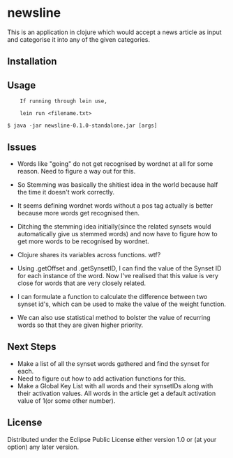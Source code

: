 # newsline

This is an application in clojure which would accept a news article as input and categorise it into any of the given categories.

## Installation


## Usage

		If running through lein use,

		lein run <filename.txt>

    $ java -jar newsline-0.1.0-standalone.jar [args]


## Issues

* Words like "going" do not get recognised by wordnet at all for some reason. Need to figure a way out for this.

* So Stemming was basically the shitiest idea in the world because half the time it doesn't work correctly.

* It seems defining wordnet words without a pos tag actually is better because more words get recognised then.

* Ditching the stemming idea initially(since the related synsets would automatically give us stemmed words) and now have to figure how to get more words to be recognised by wordnet.

* Clojure shares its variables across functions. wtf?

* Using .getOffset and .getSynsetID, I can find the value of the Synset ID for each instance of the word. Now I've realised that this value is very close for words that are very closely related.

* I can formulate a function to calculate the difference between two synset id's, which can be used to make the value of the weight function.

* We can also use statistical method to bolster the value of recurring words so that they are given higher priority.

## Next Steps

* Make a list of all the synset words gathered and find the synset for each.
* Need to figure out how to add activation functions for this.
* Make a Global Key List with all words and their synsetIDs along with their activation values. All words in the article get a default activation value of 1(or some other number).

## License

Distributed under the Eclipse Public License either version 1.0 or (at
your option) any later version.
